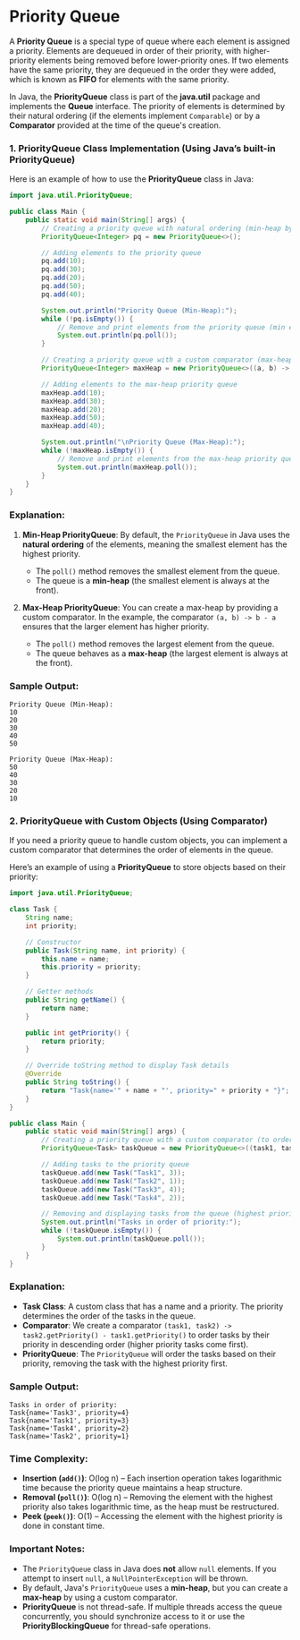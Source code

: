 # **Priority Queue**

A **Priority Queue** is a special type of queue where each element is assigned a priority. Elements are dequeued in order of their priority, with higher-priority elements being removed before lower-priority ones. If two elements have the same priority, they are dequeued in the order they were added, which is known as **FIFO** for elements with the same priority.

In Java, the **PriorityQueue** class is part of the **java.util** package and implements the **Queue** interface. The priority of elements is determined by their natural ordering (if the elements implement `Comparable`) or by a **Comparator** provided at the time of the queue's creation.

### 1. **PriorityQueue Class Implementation** (Using Java’s built-in PriorityQueue)

Here is an example of how to use the **PriorityQueue** class in Java:

```java
import java.util.PriorityQueue;

public class Main {
    public static void main(String[] args) {
        // Creating a priority queue with natural ordering (min-heap by default)
        PriorityQueue<Integer> pq = new PriorityQueue<>();

        // Adding elements to the priority queue
        pq.add(10);
        pq.add(30);
        pq.add(20);
        pq.add(50);
        pq.add(40);

        System.out.println("Priority Queue (Min-Heap):");
        while (!pq.isEmpty()) {
            // Remove and print elements from the priority queue (min element first)
            System.out.println(pq.poll());
        }

        // Creating a priority queue with a custom comparator (max-heap)
        PriorityQueue<Integer> maxHeap = new PriorityQueue<>((a, b) -> b - a);

        // Adding elements to the max-heap priority queue
        maxHeap.add(10);
        maxHeap.add(30);
        maxHeap.add(20);
        maxHeap.add(50);
        maxHeap.add(40);

        System.out.println("\nPriority Queue (Max-Heap):");
        while (!maxHeap.isEmpty()) {
            // Remove and print elements from the max-heap priority queue (max element first)
            System.out.println(maxHeap.poll());
        }
    }
}
```

### **Explanation:**

1. **Min-Heap PriorityQueue**: By default, the `PriorityQueue` in Java uses the **natural ordering** of the elements, meaning the smallest element has the highest priority.
   - The `poll()` method removes the smallest element from the queue.
   - The queue is a **min-heap** (the smallest element is always at the front).

2. **Max-Heap PriorityQueue**: You can create a max-heap by providing a custom comparator. In the example, the comparator `(a, b) -> b - a` ensures that the larger element has higher priority.
   - The `poll()` method removes the largest element from the queue.
   - The queue behaves as a **max-heap** (the largest element is always at the front).

### **Sample Output:**

```
Priority Queue (Min-Heap):
10
20
30
40
50

Priority Queue (Max-Heap):
50
40
30
20
10
```

### 2. **PriorityQueue with Custom Objects (Using Comparator)**

If you need a priority queue to handle custom objects, you can implement a custom comparator that determines the order of elements in the queue.

Here’s an example of using a **PriorityQueue** to store objects based on their priority:

```java
import java.util.PriorityQueue;

class Task {
    String name;
    int priority;

    // Constructor
    public Task(String name, int priority) {
        this.name = name;
        this.priority = priority;
    }

    // Getter methods
    public String getName() {
        return name;
    }

    public int getPriority() {
        return priority;
    }

    // Override toString method to display Task details
    @Override
    public String toString() {
        return "Task{name='" + name + "', priority=" + priority + "}";
    }
}

public class Main {
    public static void main(String[] args) {
        // Creating a priority queue with a custom comparator (to order tasks by priority)
        PriorityQueue<Task> taskQueue = new PriorityQueue<>((task1, task2) -> task2.getPriority() - task1.getPriority());

        // Adding tasks to the priority queue
        taskQueue.add(new Task("Task1", 3));
        taskQueue.add(new Task("Task2", 1));
        taskQueue.add(new Task("Task3", 4));
        taskQueue.add(new Task("Task4", 2));

        // Removing and displaying tasks from the queue (highest priority first)
        System.out.println("Tasks in order of priority:");
        while (!taskQueue.isEmpty()) {
            System.out.println(taskQueue.poll());
        }
    }
}
```

### **Explanation:**
- **Task Class**: A custom class that has a name and a priority. The priority determines the order of the tasks in the queue.
- **Comparator**: We create a comparator `(task1, task2) -> task2.getPriority() - task1.getPriority()` to order tasks by their priority in descending order (higher priority tasks come first).
- **PriorityQueue**: The `PriorityQueue` will order the tasks based on their priority, removing the task with the highest priority first.

### **Sample Output:**

```
Tasks in order of priority:
Task{name='Task3', priority=4}
Task{name='Task1', priority=3}
Task{name='Task4', priority=2}
Task{name='Task2', priority=1}
```

### **Time Complexity:**

- **Insertion (`add()`)**: O(log n) – Each insertion operation takes logarithmic time because the priority queue maintains a heap structure.
- **Removal (`poll()`)**: O(log n) – Removing the element with the highest priority also takes logarithmic time, as the heap must be restructured.
- **Peek (`peek()`)**: O(1) – Accessing the element with the highest priority is done in constant time.

### **Important Notes:**
- The `PriorityQueue` class in Java does **not** allow `null` elements. If you attempt to insert `null`, a `NullPointerException` will be thrown.
- By default, Java's `PriorityQueue` uses a **min-heap**, but you can create a **max-heap** by using a custom comparator.
- **PriorityQueue** is not thread-safe. If multiple threads access the queue concurrently, you should synchronize access to it or use the **PriorityBlockingQueue** for thread-safe operations.